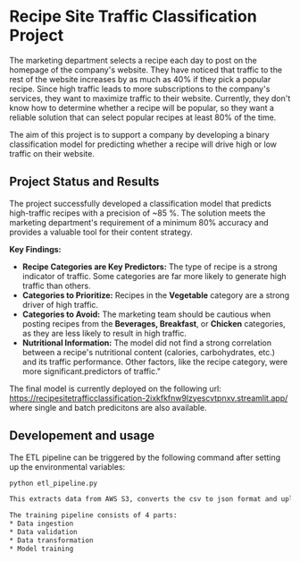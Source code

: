 # Recipe Site Traffic Classification Project

The marketing department selects a recipe each day to post on the homepage of the company's website. They have noticed that traffic to the rest of the website increases by as much as 40% if they pick a popular recipe. Since high traffic leads to more subscriptions to the company's services, they want to maximize traffic to their website.
Currently, they don't know how to determine whether a recipe will be popular, so they want a reliable solution that can select popular recipes at least 80% of the time.

The aim of this project is to support a company by developing a binary classification model for predicting whether a recipe will drive high or low traffic on their website.

## Project Status and Results

The project successfully developed a classification model that predicts high-traffic recipes with a precision of ~85 %. The solution meets the marketing department's requirement of a minimum 80% accuracy and provides a valuable tool for their content strategy.

**Key Findings:**
* **Recipe Categories are Key Predictors:** The type of recipe is a strong indicator of traffic. Some categories are far more likely to generate high traffic than others.
* **Categories to Prioritize:** Recipes in the **Vegetable** category are a strong driver of high traffic.
* **Categories to Avoid:** The marketing team should be cautious when posting recipes from the **Beverages, Breakfast**, or **Chicken** categories, as they are less likely to result in high traffic.
* **Nutritional Information:** The model did not find a strong correlation between a recipe's nutritional content (calories, carbohydrates, etc.) and its traffic performance. Other factors, like the recipe category, were more significant.predictors of traffic."

The final model is currently deployed on the following url: https://recipesitetrafficclassification-2ixkfkfnw9lzyescvtpnxv.streamlit.app/ where single and batch predicitons are also available.

## Developement and usage

The ETL pipeline can be triggered by the following command after setting up the environmental variables:
```bash
python etl_pipeline.py

This extracts data from AWS S3, converts the csv to json format and uploads it to Mongo DB.

The training pipeline consists of 4 parts:
* Data ingestion
* Data validation
* Data transformation
* Model training



